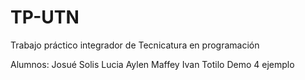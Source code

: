 # TP-UTN
Trabajo práctico integrador de Tecnicatura en programación 

Alumnos: 
Josué Solis
Lucia Aylen Maffey
Ivan Totilo
Demo 4 ejemplo